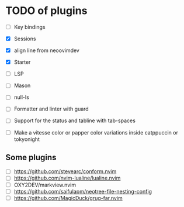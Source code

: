 # TODO of plugins

- [ ] Key bindings
- [x] Sessions
- [x] align line from neoovimdev
- [x] Starter
- [ ] LSP
- [ ] Mason
- [ ] null-ls
- [ ] Formatter and linter with guard
- [ ] Support for the status and tabline with tab-spaces
- [ ] Make a vitesse color or papper color variations inside catppuccin or tokyonight


## Some plugins

- [ ] https://github.com/stevearc/conform.nvim
- [ ] https://github.com/nvim-lualine/lualine.nvim
- [ ] OXY2DEV/markview.nvim
- [ ] https://github.com/saifulapm/neotree-file-nesting-config
- [ ] https://github.com/MagicDuck/grug-far.nvim

